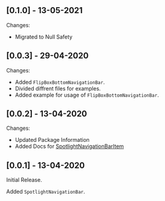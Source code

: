 ## [0.1.0] - 13-05-2021

Changes:
* Migrated to Null Safety

## [0.0.3] - 29-04-2020

Changes:
* Added `FlipBoxBottomNavigationBar`.
* Divided diffrent files for examples.
* Added example for usage of `FlipBoxBottomNavigationBar`.

## [0.0.2] - 13-04-2020

Changes:
* Updated Package Information
* Added Docs for [SpotlightNavigationBarItem](https://pub.dev/documentation/cool_nav/latest/coolnav/SpotlightBottomNavigationBarItem-class.html)

## [0.0.1] - 13-04-2020

Initial Release.

Added `SpotlightNavigationBar`.
